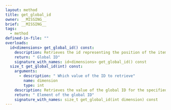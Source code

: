 ```yaml
---
layout: method
title: get_global_id
owner: __MISSING__
brief: __MISSING__
tags:
  - method
defined-in-file: ""
overloads:
  id<dimensions> get_global_id() const:
    description: Retrieves the id representing the position of the item in the global iteration space
    return: " Global ID"
    signature_with_names: id<dimensions> get_global_id() const
  size_t get_global_id(int) const:
    arguments:
      - description: " Which value of the ID to retrieve"
        name: dimension
        type: int
    description: Retrieves the value of the global ID for the specified dimension
    return: " Element of the global ID"
    signature_with_names: size_t get_global_id(int dimension) const
---
```

